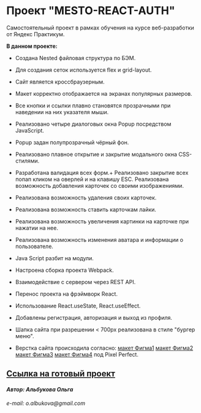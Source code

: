 # Проект "MESTO-REACT-AUTH"

Самостоятельный проект в рамках обучения на курсе веб-разработки от Яндекс Практикум.

**В данном проекте:**

+ Создана Nested файловая структура по БЭМ.
+ Для создания сеток используется flex и grid-layout.
+ Сайт является кроссбраузерным.
+ Макет корректно отображается на экранах популярных размеров.
+ Все кнопки и ссылки плавно становятся прозрачными при наведении на них указателя мыши.
+ Реализовано четыре диалоговых окна Popup посредством JavaScript.
+ Popup задан полупрозрачный чёрный фон.
+ Реализовано плавное открытие и закрытие модального окна CSS-стилями.
+ Разработана валидация всех форм.+ Реализовано закрытие всех попап кликом на оверлей и на клавишу ESC. Реализована возможность добавления карточек со своими изображениями.
+ Реализована возможность удаления своих карточек.
+ Реализована возможность ставить карточкам лайки.
+ Реализована возможность увеличения картинки на карточке при нажатии на нее.
+ Реализована возможность изменения аватара и информации о пользователе.
+ Java Script разбит на модули.
+ Настроена сборка проекта Webpack.
+ Взаимодействие с сервером через REST API.
+ Перенос проекта на фрэймворк React.
+ Использование React.useState, React.useEffect.
+ Добавлены регистрация, авторизация и выход из профиля.
+ Шапка сайта при разрешении < 700px реализована в стиле "бургер меню".


+ Верстка сайта происходила согласно: [макет Фигма1](https://www.figma.com/file/StZjf8HnoeLdiXS7dYrLAh/JavaScript.-Sprint-4)
    [макет Фигма2](https://www.figma.com/file/nlYpT4VhFiwimn2YlncrcF/JavaScript.-Sprint-5)
    [макет Фигма3](https://www.figma.com/file/XNaGNEZD5NEjeyJzAT4gMb/JavaScript.-Sprint-6)
    [макет Фигма4](https://www.figma.com/file/fUESH7icdnexdbpwgYsUcc/Sprint-14-(RU)?node-id=7%3A452)
    под Pixel Perfect.


 ## [Ссылка на готовый проект](https://oalbukova.github.io/react-mesto-auth/)

#### _Автор: Альбукова Ольга_
_e-mail: o.albukova@gmail.com_
